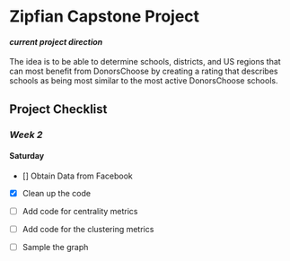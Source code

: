 Zipfian Capstone Project
===

#### _current project direction_
The idea is to be able to determine schools, districts, and US regions that can most benefit from DonorsChoose by creating a rating that describes schools as being most similar to the most active DonorsChoose schools.

## Project Checklist

### _Week 2_

#### Saturday
- [] Obtain Data from Facebook
- [x] Clean up the code 
- [ ] Add code for centrality metrics
- [ ] Add code for the clustering metrics
- [ ] Sample the graph


